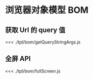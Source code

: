 # 浏览器对象模型 BOM

## 获取 Url 的 query 值

<<< ./tpl/bom/getQueryStringArgs.js

## 全屏 API

<<< ./tpl/bom/fullScreen.js

<demo>
<bom-fullscreen />
</demo>
